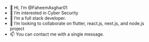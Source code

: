 - 👋 Hi, I’m @FaheemAsghar01
- 👀 I’m interested in Cyber Security
- 🌱 I’m a full stack developer.
- 💞️ I’m looking to collaborate on flutter, react.js, next.js, and node.js project
- 📫 You can contact me with a single message.

<!---
FaheemAsghar01/FaheemAsghar01 is a ✨ special ✨ repository because its `README.md` (this file) appears on your GitHub profile.
You can click the Preview link to take a look at your changes.
--->
